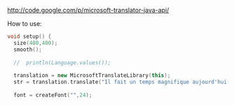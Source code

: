 http://code.google.com/p/microsoft-translator-java-api/

How to use:
```pde
void setup() {
  size(400,400);
  smooth();
  
  //  println(Language.values());
  
  translation = new MicrosoftTranslateLibrary(this);
  str = translation.translate("Il fait un temps magnifique aujourd'hui!", "ar");
  
  font = createFont("",24);
  
```
